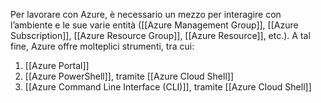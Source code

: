 Per lavorare con Azure, è necessario un mezzo per interagire con l’ambiente e le sue varie entità ([[Azure Management Group]], [[Azure Subscription]], [[Azure Resource Group]], [[Azure Resource]], etc.). A tal fine, Azure offre molteplici strumenti, tra cui:

1. [[Azure Portal]]
2. [[Azure PowerShell]], tramite [[Azure Cloud Shell]]
3. [[Azure Command Line Interface (CLI)]], tramite [[Azure Cloud Shell]]